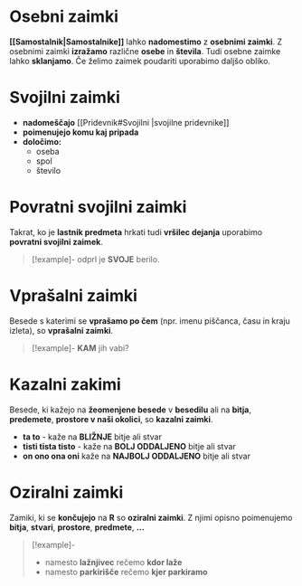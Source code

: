 # Osebni zaimki
**[[Samostalnik|Samostalnike]]** lahko **nadomestimo** z **osebnimi zaimki**. Z osebnimi zaimki **izražamo** različne **osebe** in **števila**. Tudi osebne zaimke lahko **sklanjamo**. Če želimo zaimek poudariti uporabimo daljšo obliko.

# Svojilni zaimki
+ **nadomeščajo** [[Pridevnik#Svojilni |svojilne pridevnike]]
+ **poimenujejo komu kaj pripada**
+ **določimo:**
	+ oseba 
	+ spol 
	+ število

# Povratni svojilni zaimki
Takrat, ko je **lastnik predmeta** hrkati tudi **vršilec dejanja** uporabimo **povratni svojilni zaimek**.
> [!example]-
>  odprl je **SVOJE** berilo.

# Vprašalni zaimki
Besede s katerimi se **vprašamo po čem** (npr. imenu piščanca, času in kraju izleta), so **vprašalni zaimki**.
> [!example]-
>  **KAM** jih vabi?

# Kazalni zakimi
Besede, ki kažejo na **žeomenjene besede** v **besedilu** ali na **bitja**, **predemete**, **prostore v naši okolici**, so **kazalni zaimki**.
+ **ta to** - kaže na **BLIŽNJE** bitje ali stvar
+ **tisti tista tisto** - kaže na **BOLJ ODDALJENO** bitje ali stvar
+ **on ono ona oni** kaže na **NAJBOLJ ODDALJENO** bitje ali stvar

# Oziralni zaimki
Zamiki, ki se **končujejo** na **R** so **oziralni zaimki**. Z njimi opisno poimenujemo **bitja**, **stvari**, **prostore**, **predmete**, **...**
> [!example]- 
> + namesto **lažnjivec** rečemo **kdor laže**
> + namesto **parkirišče** rečemo **kjer parkiramo**
